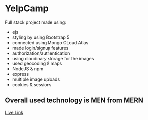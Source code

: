 # YelpCamp

Full stack project made using:
- ejs
- styling by using Bootstrap 5
- connected using Mongo CLoud Atlas
- made login/signup features
- authorization/authentication
- using cloudinary storage for the images
- used geocoding & maps
- NodeJS & npm
- express
- multiple image uploads
- cookies & sessions

## Overall used technology is MEN from MERN

[Live Link](https://yelpcamp-fqja.onrender.com/)
